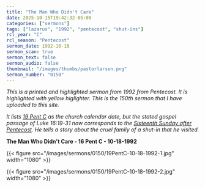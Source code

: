 ```yaml
---
title: "The Man Who Didn't Care"
date: 2025-10-15T19:42:32-05:00
categories: ["sermons"]
tags: ["lazarus", "1992", "pentecost", "shut-ins"]
rcl_year: "C"
rcl_season: "Pentecost"
sermon_date: 1992-10-18
sermon_scan: true
sermon_text: false
sermon_audio: false
thumbnail: "/images/thumbs/pastorlarson.png"
sermon_number: "0150"
---
```


_This is a printed and highlighted sermon from 1992 from Pentecost. It is highlighted with yellow higlighter. This is the 150th sermon that I have uploaded to this site._

<!--more-->

_It lists [19 Pent C](https://lectionary.library.vanderbilt.edu/texts/?y=384&z=p&d=80) as the church calendar date, but the stated gospel passage of Luke 16:19-31 now corresponds to the [Sixteenth Sunday after Pentecost](https://lectionary.library.vanderbilt.edu/texts/?y=384&z=p&d=77). He tells a story about the cruel family of a shut-in that he visited._

**The Man Who Didn't Care - 16 Pent C - 10-18-1992**

{{< figure src="/images/sermons/0150/19PentC-10-18-1992-1.jpg" width="1080" >}}

{{< figure src="/images/sermons/0150/19PentC-10-18-1992-2.jpg" width="1080" >}}
